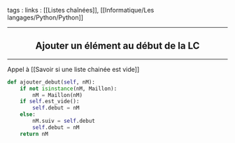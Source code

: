 tags : 
links : [[Listes chaînées]], [[Informatique/Les langages/Python/Python]]

****

<h2 style="text-align: center;"> Ajouter un élément au début de la LC </h2>

****

Appel à [[Savoir si une liste chainée est vide]] 

```python
def ajouter_debut(self, nM):
	if not isinstance(nM, Maillon):
		nM = Maillon(nM)
	if self.est_vide():
		self.debut = nM
	else:
		nM.suiv = self.debut
		self.debut = nM
	return nM
```